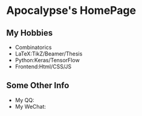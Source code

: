 # Apocalypse's HomePage

## My Hobbies

- Combinatorics
- LaTeX:TikZ/Beamer/Thesis
- Python:Keras/TensorFlow
- Frontend:Html/CSS/JS

## Some Other Info

- My QQ: 
- My WeChat: 